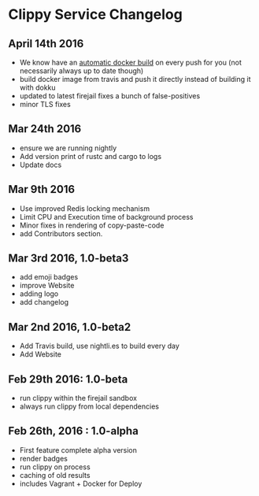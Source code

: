 # Clippy Service Changelog

## April 14th 2016

 - We know have an [automatic docker build](https://hub.docker.com/r/lightyear/clippy-service/) on every push for you (not necessarily always up to date though)
 - build docker image from travis and push it directly instead of building it with dokku
 - updated to latest firejail fixes a bunch of false-positives
 - minor TLS fixes

## Mar 24th 2016

 - ensure we are running nightly
 - Add version print of rustc and cargo to logs
 - Update docs

## Mar 9th 2016

 - Use improved Redis locking mechanism
 - Limit CPU and Execution time of background process
 - Minor fixes in rendering of copy-paste-code
 - add Contributors section.

## Mar 3rd 2016, 1.0-beta3

 - add emoji badges
 - improve Website
 - adding logo
 - add changelog

## Mar 2nd 2016, 1.0-beta2

 - Add Travis build, use nightli.es to build every day
 - Add Website

## Feb 29th 2016: 1.0-beta

 - run clippy within the firejail sandbox
 - always run clippy from local dependencies

## Feb 26th, 2016 : 1.0-alpha

 - First feature complete alpha version
  - render badges
  - run clippy on process
  - caching of old results
 - includes Vagrant + Docker for Deploy
